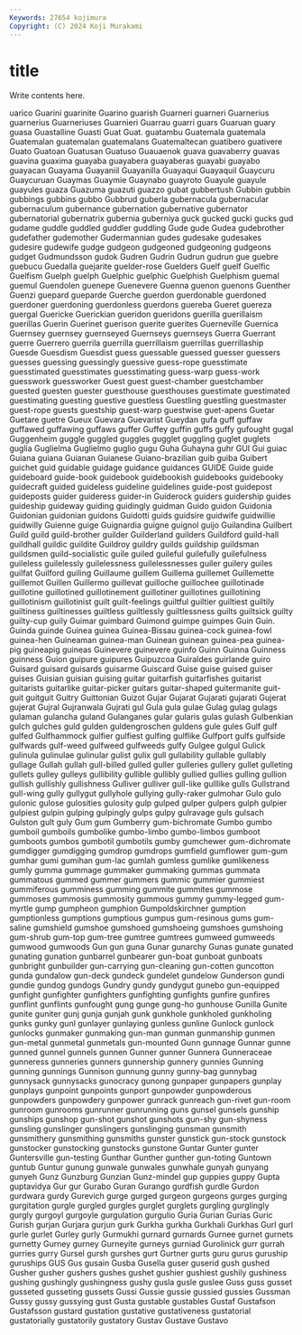 ```yaml
---
Keywords: 27654 kojimura
Copyright: (C) 2024 Koji Murakami
---
```


# title

Write contents here.



uarico Guarini guarinite Guarino guarish Guarneri guarneri Guarnerius guarnerius
Guarneriuses Guarnieri Guarrau guarri guars Guaruan guary guasa Guastalline Guasti
Guat Guat. guatambu Guatemala guatemala Guatemalan guatemalan guatemalans Guatemaltecan guatibero
guativere Guato Guatoan Guatusan Guatuso Guauaenok guava guavaberry guavas guavina
guaxima guayaba guayabera guayaberas guayabi guayabo guayacan Guayama Guayaniil Guayanilla
Guayaqui Guayaquil Guaycuru Guaycuruan Guaymas Guaymie Guaynabo guayroto Guayule guayule
guayules guaza Guazuma guazuti guazzo gubat gubbertush Gubbin gubbin gubbings
gubbins gubbo Gubbrud guberla gubernacula gubernacular gubernaculum gubernance gubernation gubernative
gubernator gubernatorial gubernatrix gubernia guberniya guck gucked gucki gucks gud
gudame guddle guddled guddler guddling Gude gude Gudea gudebrother gudefather
gudemother Gudermannian gudes gudesake gudesakes gudesire gudewife gudge gudgeon gudgeoned
gudgeoning gudgeons gudget Gudmundsson gudok Gudren Gudrin Gudrun gudrun gue
guebre guebucu Guedalla guejarite guelder-rose Guelders Guelf guelf Guelfic Guelfism
Guelph guelph Guelphic guelphic Guelphish Guelphism guemal guemul Guendolen guenepe
Guenevere Guenna guenon guenons Guenther Guenzi guepard gueparde Guerche guerdon
guerdonable guerdoned guerdoner guerdoning guerdonless guerdons guereba Gueret guereza guergal
Guericke Guerickian gueridon gueridons guerilla guerillaism guerillas Guerin Guerinet guerison
guerite guerites Guerneville Guernica Guernsey guernsey guernseyed Guernseys guernseys Guerra
Guerrant guerre Guerrero guerrila guerrilla guerrillaism guerrillas guerrillaship Guesde Guesdism
Guesdist guess guessable guessed guesser guessers guesses guessing guessingly guessive
guess-rope guesstimate guesstimated guesstimates guesstimating guess-warp guess-work guesswork guessworker Guest
guest guest-chamber guestchamber guested guesten guester guesthouse guesthouses guestimate guestimated
guestimating guesting guestive guestless Guestling guestling guestmaster guest-rope guests guestship
guest-warp guestwise guet-apens Guetar Guetare guetre Gueux Guevara Guevarist Gueydan
gufa guff guffaw guffawed guffawing guffaws guffer Guffey guffin guffs
guffy gufought gugal Guggenheim guggle guggled guggles gugglet guggling guglet
guglets guglia Guglielma Guglielmo guglio gugu Guha Guhayna guhr GUI
Gui guiac Guiana guiana Guianan Guianese Guiano-brazilian guib guiba Guibert
guichet guid guidable guidage guidance guidances GUIDE Guide guide guideboard
guide-book guidebook guidebookish guidebooks guidebooky guidecraft guided guideless guideline guidelines
guide-post guidepost guideposts guider guideress guider-in Guiderock guiders guidership guides
guideship guideway guiding guidingly guidman Guido guidon Guidonia Guidonian guidonian
guidons Guidotti guids guidsire guidwife guidwillie guidwilly Guienne guige Guignardia
guigne guignol guijo Guilandina Guilbert Guild guild guild-brother guilder Guilderland
guilders Guildford guild-hall guildhall guildic guildite Guildroy guildry guilds guildship
guildsman guildsmen guild-socialistic guile guiled guileful guilefully guilefulness guileless guilelessly
guilelessness guilelessnesses guiler guilery guiles guilfat Guilford guiling Guillaume guillem
Guillema guillemet Guillemette guillemot Guillen Guillermo guillevat guilloche guillochee guillotinade
guillotine guillotined guillotinement guillotiner guillotines guillotining guillotinism guillotinist guilt guilt-feelings
guiltful guiltier guiltiest guiltily guiltiness guiltinesses guiltless guiltlessly guiltlessness guilts
guiltsick guilty guilty-cup guily Guimar guimbard Guimond guimpe guimpes Guin
Guin. Guinda guinde Guinea guinea Guinea-Bissau guinea-cock guinea-fowl guinea-hen Guineaman
guinea-man Guinean guinean guinea-pea guinea-pig guineapig guineas Guinevere guinevere guinfo
Guinn Guinna Guinness guinness Guion guipure guipures Guipuzcoa Guiraldes guirlande
guiro Guisard guisard guisards guisarme Guiscard Guise guise guised guiser
guises Guisian guisian guising guitar guitarfish guitarfishes guitarist guitarists guitarlike
guitar-picker guitars guitar-shaped guitermanite guit-guit guitguit Guitry Guittonian Guizot Gujar
Gujarat Gujarati gujarati Gujerat gujerat Gujral Gujranwala Gujrati gul Gula
gula gulae Gulag gulag gulags gulaman gulancha guland Gulanganes gular
gularis gulas gulash Gulbenkian gulch gulches guld gulden guldengroschen guldens
gule gules Gulf gulf gulfed Gulfhammock gulfier gulfiest gulfing gulflike
Gulfport gulfs gulfside gulfwards gulf-weed gulfweed gulfweeds gulfy Gulgee gulgul
Gulick gulinula gulinulae gulinular gulist gulix gull gullability gullable gullably
gullage Gullah gullah gull-billed gulled guller gulleries gullery gullet gulleting
gullets gulley gulleys gullibility gullible gullibly gullied gullies gulling gullion
gullish gullishly gullishness Gulliver gulliver gull-like gulllike gulls Gullstrand gull-wing
gully gullygut gullyhole gullying gully-raker gulmohar Gulo gulo gulonic gulose
gulosities gulosity gulp gulped gulper gulpers gulph gulpier gulpiest gulpin
gulping gulpingly gulps gulpy gulravage guls gulsach Gulston gult guly
Gum gum Gumberry gum-bichromate Gumbo gumbo gumboil gumboils gumbolike gumbo-limbo
gumbo-limbos gumboot gumboots gumbos gumbotil gumbotils gumby gumchewer gum-dichromate gumdigger
gumdigging gumdrop gumdrops gumfield gumflower gum-gum gumhar gumi gumihan gum-lac
gumlah gumless gumlike gumlikeness gumly gumma gummage gummaker gummaking gummas
gummata gummatous gummed gummer gummers gummic gummier gummiest gummiferous gumminess
gumming gummite gummites gummose gummoses gummosis gummosity gummous gummy gummy-legged
gum-myrtle gump gumpheon gumphion Gumpoldskirchner gumption gumptionless gumptions gumptious gumpus
gum-resinous gums gum-saline gumshield gumshoe gumshoed gumshoeing gumshoes gumshoing gum-shrub
gum-top gum-tree gumtree gumtrees gumweed gumweeds gumwood gumwoods Gun gun
guna Gunar gunarchy Gunas gunate gunated gunating gunation gunbarrel gunbearer
gun-boat gunboat gunboats gunbright gunbuilder gun-carrying gun-cleaning gun-cotten guncotton gunda
gundalow gun-deck gundeck gundelet gundelow Gunderson gundi gundie gundog gundogs
Gundry gundy gundygut gunebo gun-equipped gunfight gunfighter gunfighters gunfighting gunfights
gunfire gunfires gunflint gunflints gunfought gung gunge gung-ho gunhouse Gunilla
Gunite gunite guniter gunj gunja gunjah gunk gunkhole gunkholed gunkholing
gunks gunky gunl gunlayer gunlaying gunless gunline Gunlock gunlock gunlocks
gunmaker gunmaking gun-man gunman gunmanship gunmen gun-metal gunmetal gunmetals gun-mounted
Gunn gunnage Gunnar gunne gunned gunnel gunnels gunnen Gunner gunner
Gunnera Gunneraceae gunneress gunneries gunners gunnership gunnery gunnies Gunning gunning
gunnings Gunnison gunnung gunny gunny-bag gunnybag gunnysack gunnysacks gunocracy gunong
gunpaper gunpapers gunplay gunplays gunpoint gunpoints gunport gunpowder gunpowderous gunpowders
gunpowdery gunpower gunrack gunreach gun-rivet gun-room gunroom gunrooms gunrunner gunrunning
guns gunsel gunsels gunship gunships gunshop gun-shot gunshot gunshots gun-shy
gun-shyness gunsling gunslinger gunslingers gunslinging gunsman gunsmith gunsmithery gunsmithing gunsmiths
gunster gunstick gun-stock gunstock gunstocker gunstocking gunstocks gunstone Guntar Gunter
gunter Guntersville gun-testing Gunthar Gunther gunther gun-toting Guntown guntub Guntur
gunung gunwale gunwales gunwhale gunyah gunyang gunyeh Gunz Gunzburg Gunzian
Gunz-mindel gup guppies guppy Gupta guptavidya Gur gur Gurabo Guran
Gurango gurdfish gurdle Gurdon gurdwara gurdy Gurevich gurge gurged gurgeon
gurgeons gurges gurging gurgitation gurgle gurgled gurgles gurglet gurglets gurgling
gurglingly gurgly gurgoyl gurgoyle gurgulation gurgulio Guria Gurian Gurias Guric
Gurish gurjan Gurjara gurjun gurk Gurkha gurkha Gurkhali Gurkhas Gurl
gurl gurle gurlet Gurley gurly Gurmukhi gurnard gurnards Gurnee gurnet
gurnets gurnetty Gurney gurney Gurneyite gurneys gurniad Gurolinick gurr gurrah
gurries gurry Gursel gursh gurshes gurt Gurtner gurts guru gurus
guruship guruships GUS Gus gusain Gusba Gusella guser guserid gush
gushed Gusher gusher gushers gushes gushet gushier gushiest gushily gushiness
gushing gushingly gushingness gushy gusla gusle guslee Guss guss gusset
gusseted gusseting gussets Gussi Gussie gussie gussied gussies Gussman Gussy
gussy gussying gust Gusta gustable gustables Gustaf Gustafson Gustafsson gustard
gustation gustative gustativeness gustatorial gustatorially gustatorily gustatory Gustav Gustave Gustavo

